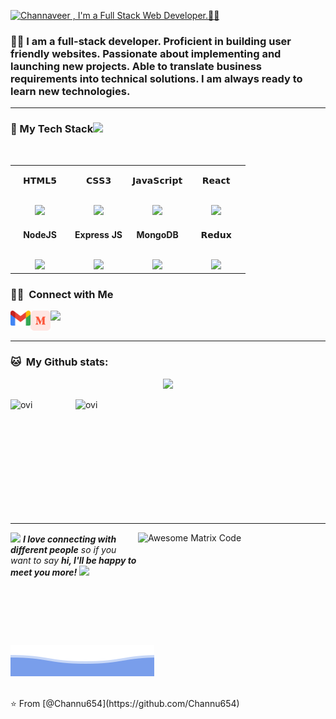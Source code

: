 [![Channaveer , I'm a Full Stack Web Developer.🧑‍💻](https://pimp-my-readme.webapp.io/pimp-my-readme/wavy-banner?subtitle=I%27m%20a%20Full%20Stack%20Web%20Developer.%F0%9F%A7%91%E2%80%8D%F0%9F%92%BB&title=Channaveer%20Kumawat%20)](https://github.com/Bhupesh1114)


<h3>👨‍⚖️ I am a full-stack developer. Proficient in building user friendly websites. Passionate about implementing and launching new projects. Able to translate business requirements into technical solutions. I am always ready to learn new technologies.</h3>

<hr />

### <h3 align="left" border="0"> 🚀 My Tech Stack<img src="https://camo.githubusercontent.com/beb64ff21c883e318e4f5db5231c2ba4175705bea1c9249e82a41ab375db4f75/68747470733a2f2f6d65646961322e67697068792e636f6d2f6d656469612f51737347456d706b79454f684243623765312f67697068792e6769663f6369643d656366303565343761306e336769316266716e74716d6f62386739616964316f796a327772336473336d67373030626c267269643d67697068792e676966" width="35"/></h3>

<br>

<table align="center">

<tbody>

<tr valign="top">

<td width="25%" align="center">

<span>𝗛𝗧𝗠𝗟𝟱</span><br><br>

<img height="64px" src="https://cdn.svgporn.com/logos/html-5.svg">

</td>

<td width="25%" align="center">

<span>𝗖𝗦𝗦𝟯</span><br><br>

<img height="64px" src="https://cdn.svgporn.com/logos/css-3.svg">

</td>

<td width="25%" align="center">

<span>𝗝𝗮𝘃𝗮𝗦𝗰𝗿𝗶𝗽𝘁</span><br><br>

<img height="64px" src="https://cdn.svgporn.com/logos/javascript.svg">

</td>

<td width="25%" align="center">

<span>𝗥𝗲𝗮𝗰𝘁</span><br><br>

<img height="64px" src="https://cdn.svgporn.com/logos/react.svg">

</td>

</tr>

<tr valign="top">

<td width="25%" align="center">

<span><b>NodeJS</b></span><br><br>

<img height="64px" src="https://cdn.svgporn.com/logos/nodejs.svg">

</td>

<td width="25%" align="center">

<span><b>Express JS</b></span><br><br>

<img height="64px" src="https://miro.medium.com/max/1400/1*Gh3DT2gRHZZDxZy9bI_ixw.png">

</td>

<td width="25%" align="center">

<span><b>MongoDB</b></span><br><br>

<img height="64px" src="https://cdn.svgporn.com/logos/mongodb.svg">

</td>

<td width="25%" align="center">

<span>𝗥𝗲𝗱𝘂𝘅</span><br><br>

<img height="64px" src="https://cdn.svgporn.com/logos/redux.svg">

</td>

<!-- <td width="25%" align="center">

<span>𝗕𝗼𝗼𝘁𝘀𝘁𝗿𝗮𝗽</span><br><br>

<img height="64px" src="https://cdn.svgporn.com/logos/bootstrap.svg">

</td> -->

</tr>

<tr valign="top" style="display:flex;justify-content:space-around;">

<!-- <td width="25%" align="center">

<span>𝗚𝗶𝘁</span><br><br>

<img height="64px" src="https://cdn.svgporn.com/logos/git-icon.svg">

</td>

<td width="25%" align="center">

<span><b>Postman</b></span><br><br>

<img height="64px" src="https://cdn.svgporn.com/logos/postman-icon.svg">

</td>

 <td width="25%" align="center">

<span><b>npm</b></span><br><br>

<img height="64px" src="https://cdn.svgporn.com/logos/npm-icon.svg">

</td>

</tr> -->

</tbody>

</table>

### 🤝🏻 &nbsp;Connect with Me

<!-- <p align="center">
  <a href="https://www.linkedin.com/in/bhupesh-kumawat/"><img src="https://img.shields.io/badge/Linkdin-0077B5?style=flat&logo=linkedin&logoColor=white"/></a>
  <a href="mailto:bhupeshkumawat100@gmail.com"><img src="https://img.shields.io/badge/-Mail-D14836?style=flat&logo=Gmail&logoColor=white"/></a>
</p> -->
<!-- <img src="https://media.giphy.com/media/iY8CRBdQXODJSCERIr/giphy.gif" width="30px">&nbsp;**Connect with me ....**
<img src='https://raw.githubusercontent.com/ShahriarShafin/ShahriarShafin/main/Assets/handshake.gif' width="70px"> -->

<p align="center">
  <a href="mailto:channaveerpatil999@gmail.com">
    <img align="left" src="https://github.com/shivam-singh-au17/shivam-singh-au17/blob/main/Images/mail.png?raw=true" width="32px" />
  </a>
 <a href="https://medium.com/@channaveerpatil999">
    <img align="left" src="https://raw.githubusercontent.com/shivam-singh-au17/shivam-singh-au17/5604a09025392c73fc35b8589807b82c3b585d17/Images/medium.svg" width="32px" />
  </a>
  <a href="https://www.linkedin.com/in/channaveer-patil-704bb017a/>
    <img align="left" src="https://raw.githubusercontent.com/shivam-singh-au17/shivam-singh-au17/5604a09025392c73fc35b8589807b82c3b585d17/Images/linked-in-alt.svg" width="28px" />
  </a>
  <a href="https://channaveerpatil.netlify.app/">
    <img align="left" src="https://media-exp1.licdn.com/dms/image/C4D03AQE-i1IMpq3fDQ/profile-displayphoto-shrink_400_400/0/1650371032418?e=1659571200&v=beta&t=CobVrN8crXVLL3YdMpfZ91xfT7tSzmoTCpyThUEz44c" width="28px" />
  </a>
 <!-- <a href="https://leetcode.com/monumishra326/">
    <img align="left" src="https://github.com/shivam-singh-au17/shivam-singh-au17/blob/main/Images/leetcode.png?raw=true" width="24px"  />
  </a> -->
</p>
<br><br/> 
<!-- <img src="https://media.giphy.com/media/LnQjpWaON8nhr21vNW/giphy.gif" width="60"> <em><b>I love connecting with different people</b> so if you want to say <b>hi, I'll be happy to meet you more!</b> 🙂</em> -->

---

### 🐱 &nbsp;My Github stats:

</p> 
<!-- <div align="center"><img src="https://github-readme-stats.vercel.app/api?username=Bhupesh1114&show_icons=true&count_private=true&hide_border=true" align="center" /></div>   -->

<p align="center" >
<img src="http://github-readme-streak-stats.herokuapp.com?user=Channu654&theme=dark&hide_border=true&date_format=j%20M%5B%20Y%5D&fire=DD2727"  />
</p>
 
<p>
<a href="https://github.com/Channu654"><span>
<img align="left" src="https://github-readme-stats.vercel.app/api/top-langs?username=Channu654&show_icons=true&locale=en&layout=compact&theme=chartreuse-dark" alt="ovi"/>
<img align="right" src="https://github-readme-stats.vercel.app/api?username=Channu654&show_icons=true&locale=en&theme=chartreuse-dark" alt="ovi" width="400px"/>
</span></a> </p>

<br/><br/><br/><br/><br/><br/><br/><br/><br/>

<!-- <!-- <hr clear="both"> -->
 <br/>
<!-- <p align="center">
<a href="https://github.com/Kapil5849Jadon"><span>
<img align="center" src="https://github-profile-summary-cards.vercel.app/api/cards/profile-details?username=bhupesh1114&theme=dracula" />
</span></a> </p> -->

 <!-- <!-- <br/> -->

<!-- ![GitHub Activity Graph](https://activity-graph.herokuapp.com/graph?username=Kapil5849Jadon&bg_color=000000&color=4fff67&line=4fff67&point=ffffff&area=true&hide_border=true)  -->

<hr clear="both">

<img src = 'https://github.com/MarikIshtar007/MarikIshtar007/blob/master/images/matrix.gif' alt = 'Awesome Matrix Code' align='right' height=180px width="300px"/>

<img src="https://media.giphy.com/media/LnQjpWaON8nhr21vNW/giphy.gif" width="60"> <em><b>_I love connecting with different people</b> so if you want to say <b>hi, I'll be happy to meet you more!_</b></em> <img src="https://media.giphy.com/media/7j2hfyeVcDtf2/giphy.gif" width="50" />

![](https://github.com/amandewatnitrr/amandewatnitrr/blob/main/imgs/bottom_header.svg)

<br/> 
⭐️ From [@Channu654](https://github.com/Channu654)
<!-- {"mode":"full","isActive":false} -->
